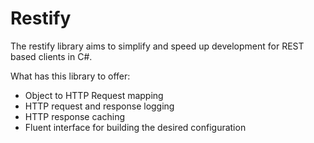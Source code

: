 # Restify
The restify library aims to simplify and speed up development for REST based clients in C#.

What has this library to offer:

* Object to HTTP Request mapping
* HTTP request and response logging
* HTTP response caching
* Fluent interface for building the desired configuration
